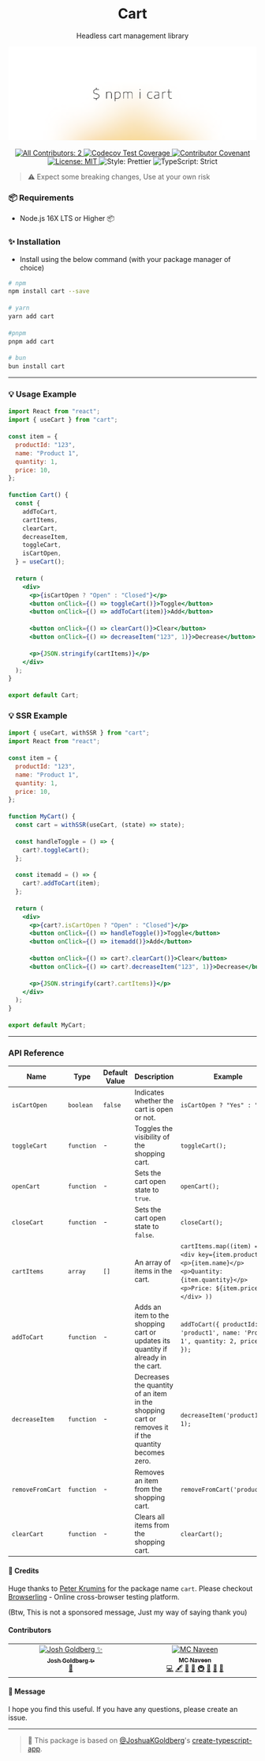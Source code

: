 <h1 align="center">Cart</h1>

<p align="center">Headless cart management library</p>

![npm i cart](image/cover.png)

<p align="center">
	<a href="#contributors" target="_blank">
<!-- prettier-ignore-start -->
<!-- ALL-CONTRIBUTORS-BADGE:START - Do not remove or modify this section -->
<img alt="All Contributors: 2" src="https://img.shields.io/badge/all_contributors-2-21bb42.svg" />
<!-- ALL-CONTRIBUTORS-BADGE:END -->
<!-- prettier-ignore-end -->
</a>
	<a href="https://codecov.io/gh/mcnaveen/Cart" target="_blank">
		<img alt="Codecov Test Coverage" src="https://codecov.io/gh/mcnaveen/Cart/branch/main/graph/badge.svg"/>
	</a>
	<a href="https://github.com/mcnaveen/Cart/blob/main/.github/CODE_OF_CONDUCT.md" target="_blank">
		<img alt="Contributor Covenant" src="https://img.shields.io/badge/code_of_conduct-enforced-21bb42" />
	</a>
	<a href="https://github.com/mcnaveen/Cart/blob/main/LICENSE.md" target="_blank">
		<img alt="License: MIT" src="https://img.shields.io/github/license/mcnaveen/Cart?color=21bb42">
	</a>
	<img alt="Style: Prettier" src="https://img.shields.io/badge/style-prettier-21bb42.svg" />
	<img alt="TypeScript: Strict" src="https://img.shields.io/badge/typescript-strict-21bb42.svg" />
</p>

> ⚠️ Expect some breaking changes, Use at your own risk

### :package: Requirements

- Node.js 16X LTS or Higher 📦

### :sparkles: Installation

- Install using the below command (with your package manager of choice)

```bash
# npm
npm install cart --save

# yarn
yarn add cart

#pnpm
pnpm add cart

# bun
bun install cart

```

---

### :bulb: Usage Example

```jsx
import React from "react";
import { useCart } from "cart";

const item = {
  productId: "123",
  name: "Product 1",
  quantity: 1,
  price: 10,
};

function Cart() {
  const {
    addToCart,
    cartItems,
    clearCart,
    decreaseItem,
    toggleCart,
    isCartOpen,
  } = useCart();

  return (
    <div>
      <p>{isCartOpen ? "Open" : "Closed"}</p>
      <button onClick={() => toggleCart()}>Toggle</button>
      <button onClick={() => addToCart(item)}>Add</button>

      <button onClick={() => clearCart()}>Clear</button>
      <button onClick={() => decreaseItem("123", 1)}>Decrease</button>

      <p>{JSON.stringify(cartItems)}</p>
    </div>
  );
}

export default Cart;
```

### :bulb: SSR Example

```jsx
import { useCart, withSSR } from "cart";
import React from "react";

const item = {
  productId: "123",
  name: "Product 1",
  quantity: 1,
  price: 10,
};

function MyCart() {
  const cart = withSSR(useCart, (state) => state);

  const handleToggle = () => {
    cart?.toggleCart();
  };

  const itemadd = () => {
    cart?.addToCart(item);
  };

  return (
    <div>
      <p>{cart?.isCartOpen ? "Open" : "Closed"}</p>
      <button onClick={() => handleToggle()}>Toggle</button>
      <button onClick={() => itemadd()}>Add</button>

      <button onClick={() => cart?.clearCart()}>Clear</button>
      <button onClick={() => cart?.decreaseItem("123", 1)}>Decrease</button>

      <p>{JSON.stringify(cart?.cartItems)}</p>
    </div>
  );
}

export default MyCart;
```

---

### API Reference

| Name             | Type       | Default Value | Description                                                                                        | Example                                                                                                                                          |
| ---------------- | ---------- | ------------- | -------------------------------------------------------------------------------------------------- | ------------------------------------------------------------------------------------------------------------------------------------------------ |
| `isCartOpen`     | `boolean`  | `false`       | Indicates whether the cart is open or not.                                                         | `isCartOpen ? "Yes" : "No"`                                                                                                                      |
| `toggleCart`     | `function` | -             | Toggles the visibility of the shopping cart.                                                       | `toggleCart();`                                                                                                                                  |
| `openCart`       | `function` | -             | Sets the cart open state to `true`.                                                                | `openCart();`                                                                                                                                    |
| `closeCart`      | `function` | -             | Sets the cart open state to `false`.                                                               | `closeCart();`                                                                                                                                   |
| `cartItems`      | `array`    | `[]`          | An array of items in the cart.                                                                     | `cartItems.map((item) => ( <div key={item.productId}> <p>{item.name}</p> <p>Quantity: {item.quantity}</p> <p>Price: ${item.price}</p> </div> ))` |
| `addToCart`      | `function` | -             | Adds an item to the shopping cart or updates its quantity if already in the cart.                  | `addToCart({ productId: 'product1', name: 'Product 1', quantity: 2, price: 20 });`                                                               |
| `decreaseItem`   | `function` | -             | Decreases the quantity of an item in the shopping cart or removes it if the quantity becomes zero. | `decreaseItem('product1', 1);`                                                                                                                   |
| `removeFromCart` | `function` | -             | Removes an item from the shopping cart.                                                            | `removeFromCart('product1');`                                                                                                                    |
| `clearCart`      | `function` | -             | Clears all items from the shopping cart.                                                           | `clearCart();`                                                                                                                                   |

#### :pray: Credits

Huge thanks to [Peter Krumins](https://github.com/pkrumins) for the package name `cart`.
Please checkout [Browserling](https://www.browserling.com/) - Online cross-browser testing platform.

(Btw, This is not a sponsored message, Just my way of saying thank you)

#### Contributors

<!-- spellchecker: disable -->
<!-- ALL-CONTRIBUTORS-LIST:START - Do not remove or modify this section -->
<!-- prettier-ignore-start -->
<!-- markdownlint-disable -->
<table>
  <tbody>
    <tr>
      <td align="center" valign="top" width="14.28%"><a href="http://www.joshuakgoldberg.com/"><img src="https://avatars.githubusercontent.com/u/3335181?v=4?s=100" width="100px;" alt="Josh Goldberg ✨"/><br /><sub><b>Josh Goldberg ✨</b></sub></a><br /><a href="#tool-JoshuaKGoldberg" title="Tools">🔧</a></td>
      <td align="center" valign="top" width="14.28%"><a href="https://github.com/mcnaveen"><img src="https://avatars.githubusercontent.com/u/8493007?v=4?s=100" width="100px;" alt="MC Naveen"/><br /><sub><b>MC Naveen</b></sub></a><br /><a href="https://github.com/mcnaveen/Cart/commits?author=mcnaveen" title="Code">💻</a> <a href="#content-mcnaveen" title="Content">🖋</a> <a href="https://github.com/mcnaveen/Cart/commits?author=mcnaveen" title="Documentation">📖</a> <a href="#ideas-mcnaveen" title="Ideas, Planning, & Feedback">🤔</a> <a href="#infra-mcnaveen" title="Infrastructure (Hosting, Build-Tools, etc)">🚇</a> <a href="#maintenance-mcnaveen" title="Maintenance">🚧</a> <a href="#projectManagement-mcnaveen" title="Project Management">📆</a> <a href="#tool-mcnaveen" title="Tools">🔧</a></td>
    </tr>
  </tbody>
</table>

<!-- markdownlint-restore -->
<!-- prettier-ignore-end -->

<!-- ALL-CONTRIBUTORS-LIST:END -->
<!-- spellchecker: enable -->

<!-- You can remove this notice if you don't want it 🙂 no worries! -->

#### :green_heart: Message

I hope you find this useful.
If you have any questions, please create an issue.

---

> 💙 This package is based on [@JoshuaKGoldberg](https://github.com/JoshuaKGoldberg)'s [create-typescript-app](https://github.com/JoshuaKGoldberg/create-typescript-app).
